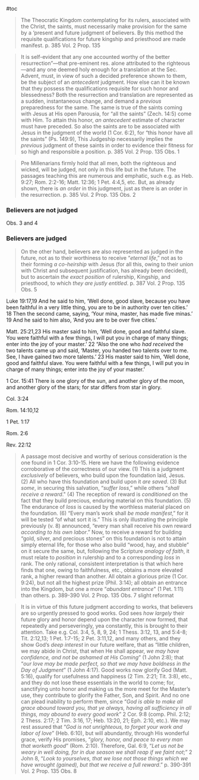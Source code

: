 #toc

>The Theocratic Kingdom contemplating for its rulers, associated with the Christ, the saints, must necessarily make provision for the same by a ‘present and future judgment of believers. By this method the requisite qualifications for future kingship and priesthood are made manifest.
>p. 385 Vol. 2 Prop. 135

>It is self-evident that any one accounted worthy of the better resurrection”—that pre-eminent res. alone attributed to the righteous—and any one deemed holy enough for a translation at the Sec. Advent, must, in view of such a decided preference shown to them, be the subject of an *antecedent* judgment. How else can it be known that they possess the qualifications requisite for such honor and blessedness? Both the resurrection and translation are represented as a sudden, instantaneous change, and demand a *previous* preparedness for the same. The same is true of the saints coming with Jesus at His open Parousia, for “all the saints” (Zech. 14:5) come with Him. To attain this honor, *an antecedent* estimate of character must have preceded. So also the saints are to be associated with Jesus in the judgment of the world (1 Cor. 6:2), for “this honor have all the saints” (Ps. 149:9), This Judgeship necessarily implies the *previous* judgment of these saints in order to evidence their fitness for so high and responsible a position.
>p. 385 Vol. 2 Prop. 135 Obs. 1

>Pre Millenarians firmly hold that all men, both the righteous and wicked, will be judged, not only in this life but in the future. The passages teaching this are numerous and emphatic, such e.g. as Heb. 9:27; Rom. 2:2-16; Matt. 12:36; 1 Pet. 4:4,5, etc. But, as already shown, there is *an order* in this judgment, just as there is an order in the resurrection.
>p. 385 Vol. 2 Prop. 135 Obs. 2

### Believers are not judged
Obs. 3 and 4

### Believers are judged

>On the other hand, believers are also represented as judged in the future, not as to their worthiness to receive “*eternal life*,” not as to their forming *a co-heirship* with Jesus (for all this, owing to their union with Christ and subsequent justification, has already been decided), but to ascertain *the exact position* of rulership, Kingship, and priesthood, to which *they are justly entitled*.
>p. 387 Vol. 2 Prop. 135 Obs. 5

Luke 19:17,19
And he said to him, ‘Well done, good slave, because you have been faithful in a very little thing, you are to be in authority over ten cities.’ 18 Then the second came, saying, ‘Your mina, master, has made five minas.’ 19 And he said to him also, ‘And you are to be over five cities.’

Matt. 25:21,23
His master said to him, ‘Well done, good and faithful slave. You were faithful with a few things, I will put you in charge of many things; enter into the joy of your master.’ 22 “Also the one who _had received_ the two talents came up and said, ‘Master, you handed two talents over to me. See, I have gained two more talents.’ 23 His master said to him, ‘Well done, good and faithful slave. You were faithful with a few things, I will put you in charge of many things; enter into the joy of your master.’

1 Cor. 15:41
There is one glory of the sun, and another glory of the moon, and another glory of the stars; for star differs from star in glory.

Col. 3:24

Rom. 14:10,12

1 Pet. 1:17

Rom. 2:6

Rev. 22:12

>A passage most decisive and worthy of serious consideration is the one found in 1 Cor. 3:10-15. Here we have the following evidence corroborative of the correctness of our view. 
>(1) This is a judgment *exclusively* of believers, who build upon the foundation laid, Jesus. 
>(2) All who have this foundation and build upon it *are saved*. 
>(3) But *some*, in securing this salvation, “*suffer loss*,” while others “*shall receive a reward*." 
>(4) The reception of reward is *conditioned* on the fact that they build precious, enduring material on this foundation. 
>(5) The endurance of *loss* is caused by the worthless material placed on the foundation. 
>(6) “Every man’s work shall *be made manifest*,” for it will be tested “of what sort it is.” This is only illustrating the principle previously (v. 8) announced, “every man shall receive his own reward *according to his own labor*.” Now, to receive a reward for building “gold, silver, and precious stones” on this foundation is not to attain simply eternal life, for those who also build “wood, hay, and stubble” on it secure the same, but, following the Scripture *analogy of faith*, it must relate to *position* in rulership and to a corresponding *loss* in rank. The only rational, consistent interpretation is that which here finds that one, owing to faithfulness, etc., obtains a more elevated rank, a higher reward than another. All obtain a glorious prize (1 Cor. 9:24), but not all the highest prize (Phil. 3:14); all obtain an entrance into the Kingdom, but one a more “*abundant entrance*" (1 Pet. 1:11) than others.
>p. 389-390 Vol. 2 Prop. 135 Obs. 7 slight reformat

>It is in virtue of this future judgment according to works, that believers are so urgently pressed to good works. God sees *how largely* their future glory and honor depend upon the character now formed, that repeatedly and perseveringly, yea constantly, this is brought to their attention. Take e.g. Col. 3:4, 5, 8, 9, 24; 1 Thess. 3:12, 13, and 5:4-8; Tit. 2:12,13; 1 Pet. 1:7-15; 2 Pet. 3:11,12, and many others, and they show God’s *deep interest* in our future welfare, that as “little children, we may abide in Christ, that when He shall appear, *we may have confidence, and not be ashamed at His Coming*” (1 John 2:8); that “*our love may be made perfect, so that we may have boldness in the Day of Judgment*” (1 John 4:17). Good works now glorify God (Matt. 5:16), qualify for usefulness and happiness (2 Tim. 2:21; Tit. 3:8), etc., and they do not lose these essentials in the world to come; for, sanctifying unto honor and making us the more meet for the Master’s use, they contribute to glorify the Father, Son, and Spirit. And no one can plead inability to perform them, since “*God is able to make all grace abound toward you, that ye always, having all sufficiency in all things, may abound to every good work*” 2 Cor. 9:8 (comp. Phil. 2:12; 2 Thess. 2:17; 2 Tim. 3:16, 17; Heb. 13:20, 21; Eph. 2:10, etc.). We may rest assured that “*God is not unrighteous, to forget your work and labor of love*” (Heb. 6:10), but will abundantly, through His wonderful grace, verify His promises, “*glory, honor, and peace to every man that worketh good*” (Rom. 2:10). Therefore, Gal. 6:9, “*Let us not be weary in well doing, for in due season we shall reap if we faint not*;” 2 John 8, “*Look to yourselves, that we lose not those things which we have wrought (gained), but that we receive a full reward*.”
>p. 390-391 Vol. 2 Prop. 135 Obs. 8








